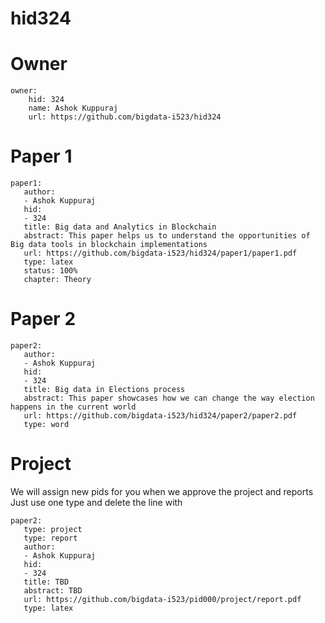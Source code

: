 # hid324 

# Owner

```
owner:
    hid: 324
    name: Ashok Kuppuraj
    url: https://github.com/bigdata-i523/hid324
```

# Paper 1

```
paper1:
   author: 
   - Ashok Kuppuraj
   hid:
   - 324
   title: Big data and Analytics in Blockchain
   abstract: This paper helps us to understand the opportunities of Big data tools in blockchain implementations
   url: https://github.com/bigdata-i523/hid324/paper1/paper1.pdf
   type: latex
   status: 100%
   chapter: Theory
```
   
# Paper 2

```
paper2:
   author: 
   - Ashok Kuppuraj
   hid:
   - 324
   title: Big data in Elections process 
   abstract: This paper showcases how we can change the way election happens in the current world
   url: https://github.com/bigdata-i523/hid324/paper2/paper2.pdf   
   type: word
```

# Project 

We will assign new pids for you when we approve the project and reports   
Just use one type and delete the line with 

```
paper2:
   type: project
   type: report
   author: 
   - Ashok Kuppuraj
   hid:
   - 324
   title: TBD
   abstract: TBD
   url: https://github.com/bigdata-i523/pid000/project/report.pdf
   type: latex
```
   
